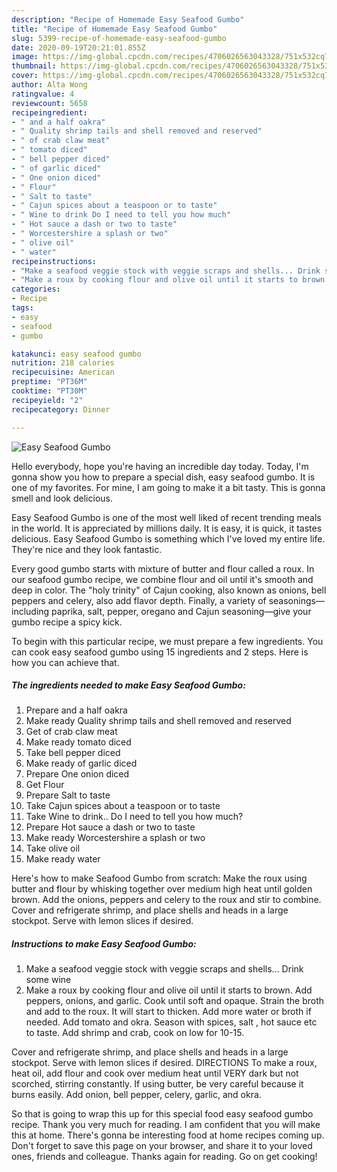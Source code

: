 ```yaml
---
description: "Recipe of Homemade Easy Seafood Gumbo"
title: "Recipe of Homemade Easy Seafood Gumbo"
slug: 5399-recipe-of-homemade-easy-seafood-gumbo
date: 2020-09-19T20:21:01.855Z
image: https://img-global.cpcdn.com/recipes/4706026563043328/751x532cq70/easy-seafood-gumbo-recipe-main-photo.jpg
thumbnail: https://img-global.cpcdn.com/recipes/4706026563043328/751x532cq70/easy-seafood-gumbo-recipe-main-photo.jpg
cover: https://img-global.cpcdn.com/recipes/4706026563043328/751x532cq70/easy-seafood-gumbo-recipe-main-photo.jpg
author: Alta Wong
ratingvalue: 4
reviewcount: 5658
recipeingredient:
- " and a half oakra"
- " Quality shrimp tails and shell removed and reserved"
- " of crab claw meat"
- " tomato diced"
- " bell pepper diced"
- " of garlic diced"
- " One onion diced"
- " Flour"
- " Salt to taste"
- " Cajun spices about a teaspoon or to taste"
- " Wine to drink Do I need to tell you how much"
- " Hot sauce a dash or two to taste"
- " Worcestershire a splash or two"
- " olive oil"
- " water"
recipeinstructions:
- "Make a seafood veggie stock with veggie scraps and shells... Drink some wine"
- "Make a roux by cooking flour and olive oil until it starts to brown.  Add peppers, onions, and garlic. Cook until soft and opaque. Strain the broth and add to the roux. It will start to thicken. Add more water or broth if needed. Add tomato and okra. Season with spices, salt , hot sauce etc to taste. Add shrimp and crab, cook on low for 10-15."
categories:
- Recipe
tags:
- easy
- seafood
- gumbo

katakunci: easy seafood gumbo 
nutrition: 218 calories
recipecuisine: American
preptime: "PT36M"
cooktime: "PT30M"
recipeyield: "2"
recipecategory: Dinner

---
```



![Easy Seafood Gumbo](https://img-global.cpcdn.com/recipes/4706026563043328/751x532cq70/easy-seafood-gumbo-recipe-main-photo.jpg)

Hello everybody, hope you're having an incredible day today. Today, I'm gonna show you how to prepare a special dish, easy seafood gumbo. It is one of my favorites. For mine, I am going to make it a bit tasty. This is gonna smell and look delicious.

Easy Seafood Gumbo is one of the most well liked of recent trending meals in the world. It is appreciated by millions daily. It is easy, it is quick, it tastes delicious. Easy Seafood Gumbo is something which I've loved my entire life. They're nice and they look fantastic.

Every good gumbo starts with mixture of butter and flour called a roux. In our seafood gumbo recipe, we combine flour and oil until it&#39;s smooth and deep in color. The &#34;holy trinity&#34; of Cajun cooking, also known as onions, bell peppers and celery, also add flavor depth. Finally, a variety of seasonings—including paprika, salt, pepper, oregano and Cajun seasoning—give your gumbo recipe a spicy kick.


To begin with this particular recipe, we must prepare a few ingredients. You can cook easy seafood gumbo using 15 ingredients and 2 steps. Here is how you can achieve that.

<!--inarticleads1-->

##### The ingredients needed to make Easy Seafood Gumbo:

1. Prepare  and a half oakra
1. Make ready  Quality shrimp tails and shell removed and reserved
1. Get  of crab claw meat
1. Make ready  tomato diced
1. Take  bell pepper diced
1. Make ready  of garlic diced
1. Prepare  One onion diced
1. Get  Flour
1. Prepare  Salt to taste
1. Take  Cajun spices about a teaspoon or to taste
1. Take  Wine to drink.. Do I need to tell you how much?
1. Prepare  Hot sauce a dash or two to taste
1. Make ready  Worcestershire a splash or two
1. Take  olive oil
1. Make ready  water


Here&#39;s how to make Seafood Gumbo from scratch: Make the roux using butter and flour by whisking together over medium high heat until golden brown. Add the onions, peppers and celery to the roux and stir to combine. Cover and refrigerate shrimp, and place shells and heads in a large stockpot. Serve with lemon slices if desired. 

<!--inarticleads2-->

##### Instructions to make Easy Seafood Gumbo:

1. Make a seafood veggie stock with veggie scraps and shells... Drink some wine
1. Make a roux by cooking flour and olive oil until it starts to brown.  Add peppers, onions, and garlic. Cook until soft and opaque. Strain the broth and add to the roux. It will start to thicken. Add more water or broth if needed. Add tomato and okra. Season with spices, salt , hot sauce etc to taste. Add shrimp and crab, cook on low for 10-15.


Cover and refrigerate shrimp, and place shells and heads in a large stockpot. Serve with lemon slices if desired. DIRECTIONS To make a roux, heat oil, add flour and cook over medium heat until VERY dark but not scorched, stirring constantly. If using butter, be very careful because it burns easily. Add onion, bell pepper, celery, garlic, and okra. 

So that is going to wrap this up for this special food easy seafood gumbo recipe. Thank you very much for reading. I am confident that you will make this at home. There's gonna be interesting food at home recipes coming up. Don't forget to save this page on your browser, and share it to your loved ones, friends and colleague. Thanks again for reading. Go on get cooking!
